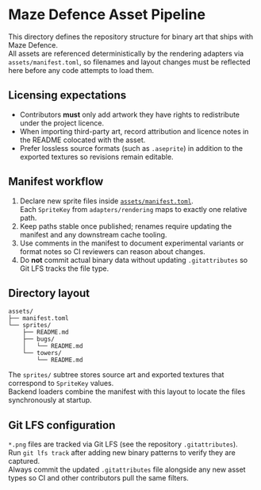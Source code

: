 # Maze Defence Asset Pipeline

This directory defines the repository structure for binary art that ships with Maze Defence.  
All assets are referenced deterministically by the rendering adapters via `assets/manifest.toml`,
so filenames and layout changes must be reflected here before any code attempts to load them.

## Licensing expectations

* Contributors **must** only add artwork they have rights to redistribute under the project licence.  
* When importing third-party art, record attribution and licence notes in the README colocated with the asset.  
* Prefer lossless source formats (such as `.aseprite`) in addition to the exported textures so revisions remain editable.

## Manifest workflow

1. Declare new sprite files inside [`assets/manifest.toml`](manifest.toml).  
   Each `SpriteKey` from `adapters/rendering` maps to exactly one relative path.  
2. Keep paths stable once published; renames require updating the manifest and any downstream cache tooling.  
3. Use comments in the manifest to document experimental variants or format notes so CI reviewers can reason about changes.  
4. Do **not** commit actual binary data without updating `.gitattributes` so Git LFS tracks the file type.

## Directory layout

```
assets/
├── manifest.toml
└── sprites/
    ├── README.md
    ├── bugs/
    │   └── README.md
    └── towers/
        └── README.md
```

The `sprites/` subtree stores source art and exported textures that correspond to `SpriteKey` values.  
Backend loaders combine the manifest with this layout to locate the files synchronously at startup.

## Git LFS configuration

`*.png` files are tracked via Git LFS (see the repository `.gitattributes`).  
Run `git lfs track` after adding new binary patterns to verify they are captured.  
Always commit the updated `.gitattributes` file alongside any new asset types so CI and other contributors pull the same filters.
